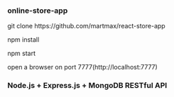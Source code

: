 
<h3>online-store-app</h3>

<p>git clone https://github.com/martmax/react-store-app</p>
<p>npm install</p>
<p>npm start</p>
open a browser on port 7777(http://localhost:7777)

<h3>Node.js + Express.js + MongoDB RESTful API</h3>


